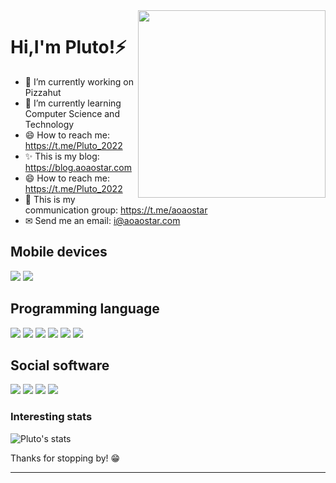 <img align="right" width="300" height="300" src="https://avatars.githubusercontent.com/u/86001674">

# Hi,I'm Pluto!⚡

- 🔭 I’m currently working on Pizzahut
- 🌱 I’m currently learning Computer Science and Technology
- 😄 How to reach me: <https://t.me/Pluto_2022>
- ✨ This is my blog: <https://blog.aoaostar.com>
- 😄 How to reach me: <https://t.me/Pluto_2022>
- 💬 This is my communication group: <https://t.me/aoaostar>
- ✉ Send me an email: [i@aoaostar.com](mailto:i@aoaostar.com)

## Mobile devices
[![](https://img.shields.io/badge/Xiaomi-FF6900?style=flat-square&logo=xiaomi&logoColor=ffffff)](https://www.mi.com/)
[![](https://img.shields.io/badge/Lenovo-E2231A?style=flat-square&logo=lenovo&logoColor=ffffff)](https://www.lenovo.com/)

## Programming language
[![](https://img.shields.io/badge/-Java-007396?style=flat-square&logo=java&logoColor=ffffff)](https://www.java.com/)
[![](https://img.shields.io/badge/-Python-3776AB?style=flat-square&logo=python&logoColor=ffffff)](https://www.python.org/)
[![](https://img.shields.io/badge/-PHP-777BB4?style=flat-square&logo=php&logoColor=ffffff)](https://www.php.net/)
[![](https://img.shields.io/badge/-JavaScript-F7DF1E?style=flat-square&logo=php&logoColor=ffffff)](https://www.javascript.com/)
[![](https://img.shields.io/badge/-Vue.js-4FC08D?style=flat-square&logo=vuedotjs&logoColor=ffffff)](https://vuejs.org/)
[![](https://img.shields.io/badge/-React-61DAFB?style=flat-square&logo=react&logoColor=ffffff)](https://reactjs.org/)

## Social software
![](https://img.shields.io/badge/-Tencent%20QQ-EB1923?style=flat-square&logo=tencentqq&logoColor=ffffff)
![](https://img.shields.io/badge/-WeChat-07C160?style=flat-square&logo=wechat&logoColor=ffffff)
![](https://img.shields.io/badge/-Telegram-26A5E4?style=flat-square&logo=telegram&logoColor=ffffff)
![](https://img.shields.io/badge/-Sina%20Weibo-E6162D?style=flat-square&logo=sinaweibo&logoColor=ffffff)

### Interesting stats

![Pluto's stats](https://github-readme-stats.vercel.app/api?username=aoaostar&show_icons=true&include_all_commits=true)

Thanks for stopping by! 😁

---

